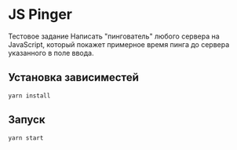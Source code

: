 # JS Pinger

Тестовое задание
Написать "пингователь" любого сервера на JavaScript, который покажет примерное время пинга до сервера указанного в поле ввода.

## Установка зависиместей

```
yarn install
```

## Запуск

```
yarn start
```